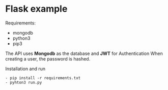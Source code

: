 # Flask example

Requirements:
* mongodb
* python3
* pip3

The API uses **Mongodb** as the database and **JWT** for Authentication
When creating a user, the password is hashed.

Installation and run
```
- pip install -r requirements.txt
- pyhton3 run.py
```
